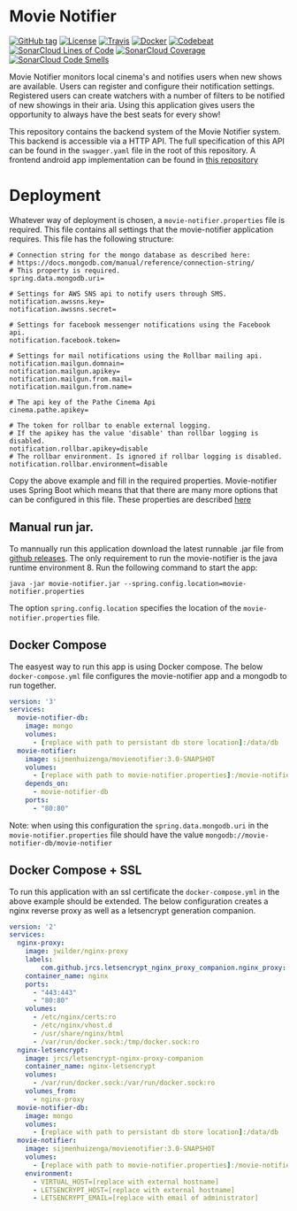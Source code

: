 # Movie Notifier
[![GitHub tag](https://img.shields.io/github/release/sijmenhuizenga/Movie-Notifier.svg)](https://github.com/SijmenHuizenga/Movie-Notifier/releases)
[![License](https://img.shields.io/github/license/mashape/apistatus.svg)](https://github.com/SijmenHuizenga/Movie-Notifier/blob/develop/license.txt)
[![Travis](https://travis-ci.org/SijmenHuizenga/Movie-Notifier.svg?branch=develop)](https://travis-ci.org/SijmenHuizenga/Movie-Notifier)
[![Docker](https://img.shields.io/badge/docker%20image-available-brightgreen.svg)](https://hub.docker.com/r/sijmenhuizenga/movienotifier/)
[![Codebeat](https://codebeat.co/badges/02e75a98-a0e0-4afe-aada-30b8a28beb12)](https://codebeat.co/projects/github-com-sijmenhuizenga-movie-notifier-develop)
[![SonarCloud Lines of Code](https://sonarcloud.io/api/badges/measure?key=it.sijmen:movie-notifier:develop&metric=ncloc)](https://sonarcloud.io/dashboard?id=it.sijmen%3Amovie-notifier%3Adevelop)
[![SonarCloud Coverage](https://sonarcloud.io/api/badges/measure?key=it.sijmen:movie-notifier:develop&metric=coverage)](https://sonarcloud.io/dashboard?id=it.sijmen%3Amovie-notifier%3Adevelop)
[![SonarCloud Code Smells](https://sonarcloud.io/api/badges/measure?key=it.sijmen:movie-notifier:develop&metric=code_smells)](https://sonarcloud.io/dashboard?id=it.sijmen%3Amovie-notifier%3Adevelop)


Movie Notifier monitors local cinema's and notifies users when new shows are available. Users can register and configure their notification settings. Registered users can create watchers with a number of filters to be notified of new showings in their aria. Using this application gives users the opportunity to always have the best seats for every show!

This repository contains the backend system of the Movie Notifier system. This backend is accessible via a HTTP API. The full specification of this API can be found in the `swagger.yaml` file in the root of this repository.
A frontend android app implementation can be found in [this repository](https://github.com/jpelgrom/Movie-Notifier-Android)

# Deployment

Whatever way of deployment is chosen, a `movie-notifier.properties` file is required. This file contains all settings that the movie-notifier application requires. This file has the following structure:
```properties
# Connection string for the mongo database as described here:
# https://docs.mongodb.com/manual/reference/connection-string/
# This property is required.
spring.data.mongodb.uri=

# Settings for AWS SNS api to notify users through SMS.
notification.awssns.key=
notification.awssns.secret=

# Settings for facebook messenger notifications using the Facebook api.
notification.facebook.token=

# Settings for mail notifications using the Rollbar mailing api.
notification.mailgun.domnain=
notification.mailgun.apikey=
notification.mailgun.from.mail=
notification.mailgun.from.name=

# The api key of the Pathe Cinema Api
cinema.pathe.apikey=

# The token for rollbar to enable external logging.
# If the apikey has the value 'disable' than rollbar logging is disabled.
notification.rollbar.apikey=disable
# The rollbar environment. Is ignored if rollbar logging is disabled.
notification.rollbar.environment=disable
```
Copy the above example and fill in the required properties. Movie-notifier uses Spring Boot which means that that there are many more options that can be configured in this file. These properties are described [here](https://docs.spring.io/spring-boot/docs/current/reference/html/common-application-properties.html)

## Manual run jar. 
To mannually run this application download the latest runnable .jar file from [github releases](https://github.com/SijmenHuizenga/Movie-Notifier/releases). The only requirement to run the movie-notifier is the java runtime environment 8. Run the following command to start the app:

``java -jar movie-notifier.jar --spring.config.location=movie-notifier.properties``

The option `spring.config.location` specifies the location of the `movie-notifier.properties` file.


## Docker Compose
The easyest way to run this app is using Docker compose. The below `docker-compose.yml` file configures the movie-notifier app and a mongodb to run together. 

```yaml
version: '3'
services:
  movie-notifier-db:
    image: mongo
    volumes:
      - [replace with path to persistant db store location]:/data/db
  movie-notifier:
    image: sijmenhuizenga/movienotifier:3.0-SNAPSHOT
    volumes:
      - [replace with path to movie-notifier.properties]:/movie-notifier.properties
    depends_on:
      - movie-notifier-db
    ports:
      - "80:80"
```

Note: when using this configuration the `spring.data.mongodb.uri` in the `movie-notifier.properties` file should have the value `mongodb://movie-notifier-db/movie-notifier`

## Docker Compose + SSL
To run this application with an ssl certificate the `docker-compose.yml` in the above example should be extended. The below configuration creates a nginx reverse proxy as well as a letsencrypt generation companion. 
```yaml
version: '2'
services:
  nginx-proxy:
    image: jwilder/nginx-proxy
    labels:
        com.github.jrcs.letsencrypt_nginx_proxy_companion.nginx_proxy: "true"
    container_name: nginx
    ports:
      - "443:443"
      - "80:80"
    volumes:
      - /etc/nginx/certs:ro
      - /etc/nginx/vhost.d
      - /usr/share/nginx/html
      - /var/run/docker.sock:/tmp/docker.sock:ro
  nginx-letsencrypt:
    image: jrcs/letsencrypt-nginx-proxy-companion
    container_name: nginx-letsencrypt
    volumes:
      - /var/run/docker.sock:/var/run/docker.sock:ro
    volumes_from:
      - nginx-proxy
  movie-notifier-db:
    image: mongo
    volumes:
      - [replace with path to persistant db store location]:/data/db
  movie-notifier:
    image: sijmenhuizenga/movienotifier:3.0-SNAPSHOT
    volumes:
      - [replace with path to movie-notifier.properties]:/movie-notifier.properties
    environment:
      - VIRTUAL_HOST=[replace with external hostname]
      - LETSENCRYPT_HOST=[replace with external hostname]
      - LETSENCRYPT_EMAIL=[replace with email of administrator]
```